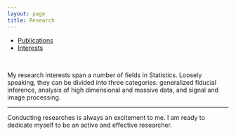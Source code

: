 ```yaml
---
layout: page
title: Research 
---
```



<ul class="nav nav-tabs">
  <li><a href="/research/">Publications</a></li>
  <li class="active"><a href="#">Interests</a></li>
</ul>

<br>

My research interests span a number of fields in Statistics. Loosely speaking, they can be divided into three categories: generalized fiducial inference, analysis of high dimensional and massive data, and signal and image processing.

----

Conducting researches is always an excitement to me. I am ready to dedicate myself to be an active and effective researcher.
